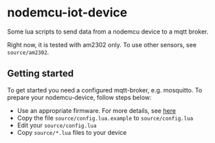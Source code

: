 nodemcu-iot-device
==================

Some lua scripts to send data from a nodemcu device to a mqtt broker.

Right now, it is tested with am2302 only. To use other sensors, see `source/am2302`.


Getting started
---------------

To get started you need a configured mqtt-broker, e.g. mosquitto. To prepare your nodemcu-device, follow steps below:

- Use an appropriate firmware. For more details, see [here](firmware/README.md)
- Copy the file `source/config.lua.example` to `source/config.lua`
- Edit your `source/config.lua`
- Copy `source/*.lua` files to your device
